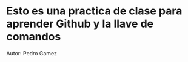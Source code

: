 <h1> Esto es una practica de clase para aprender Github y la llave de comandos </h1>

<p> Autor: Pedro Gamez </p>